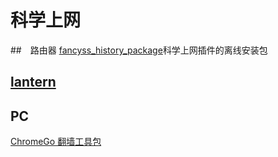 # 科学上网

##　路由器
[fancyss_history_package](https://github.com/hq450/fancyss_history_package)科学上网插件的离线安装包

## [lantern]()

## PC

[ChromeGo 翻墙工具包](https://github.com/killgcd/chromego)
